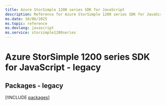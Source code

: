 ```yaml
---
title: Azure StorSimple 1200 series SDK for JavaScript
description: Reference for Azure StorSimple 1200 series SDK for JavaScript
ms.date: 10/06/2025
ms.topic: reference
ms.devlang: javascript
ms.service: storsimple1200series
---
```

# Azure StorSimple 1200 series SDK for JavaScript - legacy
## Packages - legacy
[!INCLUDE [packages](storsimple-1200-series-index.md)]